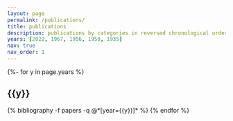 ```yaml
---
layout: page
permalink: /publications/
title: publications
description: publications by categories in reversed chronological order. generated by jekyll-scholar.
years: [2022, 1967, 1956, 1950, 1935]
nav: true
nav_order: 1
---
```

<!-- _pages/publications.md -->
<div class="publications">

{%- for y in page.years %}
  <h2 class="year">{{y}}</h2>
  {% bibliography -f papers -q @*[year={{y}}]* %}
{% endfor %}

</div>
